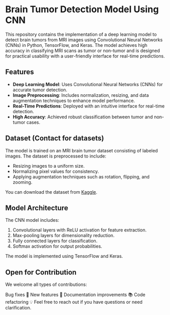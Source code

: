 # Brain Tumor Detection Model Using CNN

This repository contains the implementation of a deep learning model to detect brain tumors from MRI images using Convolutional Neural Networks (CNNs) in Python, TensorFlow, and Keras. The model achieves high accuracy in classifying MRI scans as tumor or non-tumor and is designed for practical usability with a user-friendly interface for real-time predictions.

## Features
- **Deep Learning Model**: Uses Convolutional Neural Networks (CNNs) for accurate tumor detection.
- **Image Preprocessing**: Includes normalization, resizing, and data augmentation techniques to enhance model performance.
- **Real-Time Predictions**: Deployed with an intuitive interface for real-time detection.
- **High Accuracy**: Achieved robust classification between tumor and non-tumor cases.

## Dataset (Contact for datasets)
The model is trained on an MRI brain tumor dataset consisting of labeled images. The dataset is preprocessed to include:
- Resizing images to a uniform size.
- Normalizing pixel values for consistency.
- Applying augmentation techniques such as rotation, flipping, and zooming.

You can download the dataset from [Kaggle]([https://www.kaggle.com/datasets](https://www.kaggle.com/datasets/masoudnickparvar/brain-tumor-mri-dataset)).

## Model Architecture
The CNN model includes:
1. Convolutional layers with ReLU activation for feature extraction.
2. Max-pooling layers for dimensionality reduction.
3. Fully connected layers for classification.
4. Softmax activation for output probabilities.

The model is implemented using TensorFlow and Keras.

## Open for Contribution 
We welcome all types of contributions:

Bug fixes 🐛
New features 🚀
Documentation improvements 📚
Code refactoring 💡
Feel free to reach out if you have questions or need clarification.
